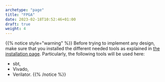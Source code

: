 ```yaml
---
archetype: "page"
title: "FPGA"
date: 2023-02-18T10:52:46+01:00
draft: true
weight: 4
---
```


{{% notice style="warning" %}}
Before trying to implement any design, make sure that you installed the different needed tools as explained in [the installation page](/isard/install).
Particularly, the following tools will be used here:
- sbt,
- Vivado,
- Verilator.
{{% /notice %}}